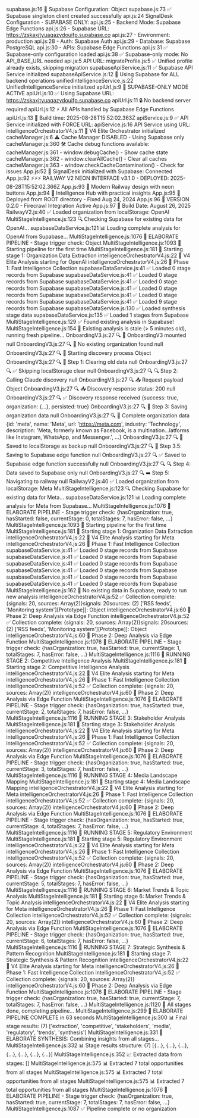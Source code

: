 supabase.js:16 🔧 Supabase Configuration: Object
supabase.js:73 ✅ Supabase singleton client created successfully
api.js:24 SignalDesk Configuration - SUPABASE ONLY:
api.js:25 - Backend Mode: Supabase Edge Functions
api.js:26 - Supabase URL: https://zskaxjtyuaqazydouifp.supabase.co
api.js:27 - Environment: production
api.js:28 - Auth: Supabase Auth
api.js:29 - Database: Supabase PostgreSQL
api.js:30 - APIs: Supabase Edge Functions
api.js:31 ✅ Supabase-only configuration loaded
api.js:38 ✅ Supabase-only mode: No API_BASE_URL needed
api.js:5 API URL:
migrateProfile.js:5 ✅ Unified profile already exists, skipping migration
supabaseApiService.js:11 ✅ Supabase API Service initialized
supabaseApiService.js:12 🚀 Using Supabase for ALL backend operations
unifiedIntelligenceService.js:22 UnifiedIntelligenceService initialized
apiUrl.js:9 🚀 SUPABASE-ONLY MODE ACTIVE
apiUrl.js:10 ✅ Using Supabase URL: https://zskaxjtyuaqazydouifp.supabase.co
apiUrl.js:11 🔒 No backend server required
apiUrl.js:12 ⚡ All APIs handled by Supabase Edge Functions
apiUrl.js:13 📅 Build time: 2025-08-28T15:52:02.363Z
apiService.js:9 ✅ API Service initialized with FORCE URL:
apiService.js:16 API Service using URL:
intelligenceOrchestratorV4.js:11 🎯 V4 Elite Orchestrator initialized
cacheManager.js:6 ⚠️ Cache Manager DISABLED - Using Supabase only
cacheManager.js:360 🛠️ Cache debug functions available:
cacheManager.js:361 - window.debugCache() - Show cache state
cacheManager.js:362 - window.clearAllCache() - Clear all caches
cacheManager.js:363 - window.checkCacheContamination() - Check for issues
App.js:52 🚀 SignalDesk initialized with Supabase: Connected
App.js:92 ⚡⚡⚡ RAILWAY V2 NEON INTERFACE v3.1.0 - DEPLOYED: 2025-08-28T15:52:02.366Z
App.js:93 🎯 Modern Railway design with neon buttons
App.js:94 💎 Intelligence Hub with practical insights
App.js:95 📍 Deployed from ROOT directory - Fixed Aug 24, 2024
App.js:96 🚀 VERSION 0.2.0 - Firecrawl Integration Active
App.js:97 📅 Build Date: August 26, 2025
RailwayV2.js:40 ✅ Loaded organization from localStorage: OpenAI
MultiStageIntelligence.js:123 🔍 Checking Supabase for existing data for OpenAI...
supabaseDataService.js:121 📊 Loading complete analysis for OpenAI from Supabase...
MultiStageIntelligence.js:1076 🎯 ELABORATE PIPELINE - Stage trigger check: Object
MultiStageIntelligence.js:1093 🚀 Starting pipeline for the first time
MultiStageIntelligence.js:181 🔄 Starting stage 1: Organization Data Extraction
intelligenceOrchestratorV4.js:22 🚀 V4 Elite Analysis starting for OpenAI
intelligenceOrchestratorV4.js:26 📡 Phase 1: Fast Intelligence Collection
supabaseDataService.js:41 ✅ Loaded 0 stage records from Supabase
supabaseDataService.js:41 ✅ Loaded 0 stage records from Supabase
supabaseDataService.js:41 ✅ Loaded 0 stage records from Supabase
supabaseDataService.js:41 ✅ Loaded 0 stage records from Supabase
supabaseDataService.js:41 ✅ Loaded 0 stage records from Supabase
supabaseDataService.js:41 ✅ Loaded 9 stage records from Supabase
supabaseDataService.js:130 ✅ Loaded synthesis stage data
supabaseDataService.js:135 ✅ Loaded 1 stages from Supabase
MultiStageIntelligence.js:129 ✅ Found existing analysis in Supabase!
MultiStageIntelligence.js:154 🔄 Existing analysis is stale (> 5 minutes old), running fresh pipeline...
OnboardingV3.js:27 🔍 🚀 OnboardingV3 mounted null
OnboardingV3.js:27 🔍 📝 No existing organization found null
OnboardingV3.js:27 🔍 🚀 Starting discovery process Object
OnboardingV3.js:27 🔍 🧹 Step 1: Clearing old data null
OnboardingV3.js:27 🔍 ✅ Skipping localStorage clear null
OnboardingV3.js:27 🔍 🔍 Step 2: Calling Claude discovery null
OnboardingV3.js:27 🔍 📤 Request payload Object
OnboardingV3.js:27 🔍 📥 Discovery response status: 200 null
OnboardingV3.js:27 🔍 ✅ Discovery response received {success: true, organization: {…}, persisted: true}
OnboardingV3.js:27 🔍 💾 Step 3: Saving organization data null
OnboardingV3.js:27 🔍 💾 Complete organization data {id: 'meta', name: 'Meta', url: 'https://meta.com', industry: 'Technology', description: 'Meta, formerly known as Facebook, is a multination…latforms like Instagram, WhatsApp, and Messenger.', …}
OnboardingV3.js:27 🔍 💾 Saved to localStorage as backup null
OnboardingV3.js:27 🔍 💾 Step 3.5: Saving to Supabase edge function null
OnboardingV3.js:27 🔍 ✅ Saved to Supabase edge function successfully null
OnboardingV3.js:27 🔍 🔍 Step 4: Data saved to Supabase only null
OnboardingV3.js:27 🔍 ➡️ Step 5: Navigating to railway null
RailwayV2.js:40 ✅ Loaded organization from localStorage: Meta
MultiStageIntelligence.js:123 🔍 Checking Supabase for existing data for Meta...
supabaseDataService.js:121 📊 Loading complete analysis for Meta from Supabase...
MultiStageIntelligence.js:1076 🎯 ELABORATE PIPELINE - Stage trigger check: {hasOrganization: true, hasStarted: false, currentStage: 0, totalStages: 7, hasError: false, …}
MultiStageIntelligence.js:1093 🚀 Starting pipeline for the first time
MultiStageIntelligence.js:181 🔄 Starting stage 1: Organization Data Extraction
intelligenceOrchestratorV4.js:22 🚀 V4 Elite Analysis starting for Meta
intelligenceOrchestratorV4.js:26 📡 Phase 1: Fast Intelligence Collection
supabaseDataService.js:41 ✅ Loaded 0 stage records from Supabase
supabaseDataService.js:41 ✅ Loaded 0 stage records from Supabase
supabaseDataService.js:41 ✅ Loaded 0 stage records from Supabase
supabaseDataService.js:41 ✅ Loaded 0 stage records from Supabase
supabaseDataService.js:41 ✅ Loaded 0 stage records from Supabase
supabaseDataService.js:41 ✅ Loaded 0 stage records from Supabase
MultiStageIntelligence.js:162 📝 No existing data in Supabase, ready to run new analysis
intelligenceOrchestratorV4.js:52 ✅ Collection complete: {signals: 20, sources: Array(2)}signals: 20sources: (2) ['RSS feeds', 'Monitoring system'][Prototype]]: Object
intelligenceOrchestratorV4.js:60 🧠 Phase 2: Deep Analysis via Edge Function
intelligenceOrchestratorV4.js:52 ✅ Collection complete: {signals: 20, sources: Array(2)}signals: 20sources: (2) ['RSS feeds', 'Monitoring system'][Prototype]]: Object
intelligenceOrchestratorV4.js:60 🧠 Phase 2: Deep Analysis via Edge Function
MultiStageIntelligence.js:1076 🎯 ELABORATE PIPELINE - Stage trigger check: {hasOrganization: true, hasStarted: true, currentStage: 1, totalStages: 7, hasError: false, …}
MultiStageIntelligence.js:1116 🚀 RUNNING STAGE 2: Competitive Intelligence Analysis
MultiStageIntelligence.js:181 🔄 Starting stage 2: Competitive Intelligence Analysis
intelligenceOrchestratorV4.js:22 🚀 V4 Elite Analysis starting for Meta
intelligenceOrchestratorV4.js:26 📡 Phase 1: Fast Intelligence Collection
intelligenceOrchestratorV4.js:52 ✅ Collection complete: {signals: 20, sources: Array(2)}
intelligenceOrchestratorV4.js:60 🧠 Phase 2: Deep Analysis via Edge Function
MultiStageIntelligence.js:1076 🎯 ELABORATE PIPELINE - Stage trigger check: {hasOrganization: true, hasStarted: true, currentStage: 2, totalStages: 7, hasError: false, …}
MultiStageIntelligence.js:1116 🚀 RUNNING STAGE 3: Stakeholder Analysis
MultiStageIntelligence.js:181 🔄 Starting stage 3: Stakeholder Analysis
intelligenceOrchestratorV4.js:22 🚀 V4 Elite Analysis starting for Meta
intelligenceOrchestratorV4.js:26 📡 Phase 1: Fast Intelligence Collection
intelligenceOrchestratorV4.js:52 ✅ Collection complete: {signals: 20, sources: Array(2)}
intelligenceOrchestratorV4.js:60 🧠 Phase 2: Deep Analysis via Edge Function
MultiStageIntelligence.js:1076 🎯 ELABORATE PIPELINE - Stage trigger check: {hasOrganization: true, hasStarted: true, currentStage: 3, totalStages: 7, hasError: false, …}
MultiStageIntelligence.js:1116 🚀 RUNNING STAGE 4: Media Landscape Mapping
MultiStageIntelligence.js:181 🔄 Starting stage 4: Media Landscape Mapping
intelligenceOrchestratorV4.js:22 🚀 V4 Elite Analysis starting for Meta
intelligenceOrchestratorV4.js:26 📡 Phase 1: Fast Intelligence Collection
intelligenceOrchestratorV4.js:52 ✅ Collection complete: {signals: 20, sources: Array(2)}
intelligenceOrchestratorV4.js:60 🧠 Phase 2: Deep Analysis via Edge Function
MultiStageIntelligence.js:1076 🎯 ELABORATE PIPELINE - Stage trigger check: {hasOrganization: true, hasStarted: true, currentStage: 4, totalStages: 7, hasError: false, …}
MultiStageIntelligence.js:1116 🚀 RUNNING STAGE 5: Regulatory Environment
MultiStageIntelligence.js:181 🔄 Starting stage 5: Regulatory Environment
intelligenceOrchestratorV4.js:22 🚀 V4 Elite Analysis starting for Meta
intelligenceOrchestratorV4.js:26 📡 Phase 1: Fast Intelligence Collection
intelligenceOrchestratorV4.js:52 ✅ Collection complete: {signals: 20, sources: Array(2)}
intelligenceOrchestratorV4.js:60 🧠 Phase 2: Deep Analysis via Edge Function
MultiStageIntelligence.js:1076 🎯 ELABORATE PIPELINE - Stage trigger check: {hasOrganization: true, hasStarted: true, currentStage: 5, totalStages: 7, hasError: false, …}
MultiStageIntelligence.js:1116 🚀 RUNNING STAGE 6: Market Trends & Topic Analysis
MultiStageIntelligence.js:181 🔄 Starting stage 6: Market Trends & Topic Analysis
intelligenceOrchestratorV4.js:22 🚀 V4 Elite Analysis starting for Meta
intelligenceOrchestratorV4.js:26 📡 Phase 1: Fast Intelligence Collection
intelligenceOrchestratorV4.js:52 ✅ Collection complete: {signals: 20, sources: Array(2)}
intelligenceOrchestratorV4.js:60 🧠 Phase 2: Deep Analysis via Edge Function
MultiStageIntelligence.js:1076 🎯 ELABORATE PIPELINE - Stage trigger check: {hasOrganization: true, hasStarted: true, currentStage: 6, totalStages: 7, hasError: false, …}
MultiStageIntelligence.js:1116 🚀 RUNNING STAGE 7: Strategic Synthesis & Pattern Recognition
MultiStageIntelligence.js:181 🔄 Starting stage 7: Strategic Synthesis & Pattern Recognition
intelligenceOrchestratorV4.js:22 🚀 V4 Elite Analysis starting for Meta
intelligenceOrchestratorV4.js:26 📡 Phase 1: Fast Intelligence Collection
intelligenceOrchestratorV4.js:52 ✅ Collection complete: {signals: 20, sources: Array(2)}
intelligenceOrchestratorV4.js:60 🧠 Phase 2: Deep Analysis via Edge Function
MultiStageIntelligence.js:1076 🎯 ELABORATE PIPELINE - Stage trigger check: {hasOrganization: true, hasStarted: true, currentStage: 7, totalStages: 7, hasError: false, …}
MultiStageIntelligence.js:1120 🎉 All stages done, completing pipeline...
MultiStageIntelligence.js:299 🎉 ELABORATE PIPELINE COMPLETE in 63 seconds
MultiStageIntelligence.js:300 📊 Final stage results: (7) ['extraction', 'competitive', 'stakeholders', 'media', 'regulatory', 'trends', 'synthesis']
MultiStageIntelligence.js:331 🔄 ELABORATE SYNTHESIS: Combining insights from all stages...
MultiStageIntelligence.js:332 📊 Stage results structure: (7) [{…}, {…}, {…}, {…}, {…}, {…}, {…}]
MultiStageIntelligence.js:352 📈 Extracted data from stages: []
MultiStageIntelligence.js:575 📊 Extracted 7 total opportunities from all stages
MultiStageIntelligence.js:575 📊 Extracted 7 total opportunities from all stages
MultiStageIntelligence.js:575 📊 Extracted 7 total opportunities from all stages
MultiStageIntelligence.js:1076 🎯 ELABORATE PIPELINE - Stage trigger check: {hasOrganization: true, hasStarted: true, currentStage: 7, totalStages: 7, hasError: false, …}
MultiStageIntelligence.js:1087 ✅ Pipeline complete or no organization
